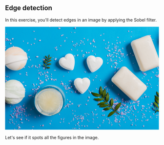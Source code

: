 ## Edge detection

In this exercise, you'll detect edges in an image by applying the Sobel filter.

![Soap pills of heart and rectangle shapes in blue background](../images/1.jpg)

<!-- Image preloaded as `soaps_image`. -->

<!-- The `show_image()` function has been already loaded for you. -->

Let's see if it spots all the figures in the image.
<!-- 
### Instructions

- Import the `color` module so you can convert the image to grayscale.

- Import the `sobel()` function from filters module.

- Make `soaps_image` grayscale using the appropriate method from the `color` module.

Apply the sobel edge detection filter on the obtained grayscale image `soaps_image_gray`.
 -->